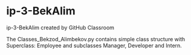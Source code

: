 # ip-3-BekAlim
ip-3-BekAlim created by GitHub Classroom

The Classes_Bekzod_Alimbekov.py contains simple class structure with Superclass: Employee and subclasses Manager, Developer and Intern.
